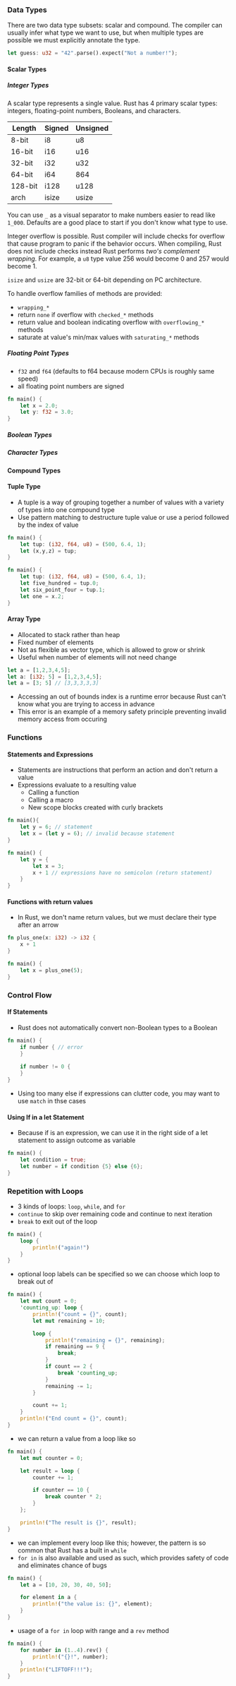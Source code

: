 ### Data Types

There are two data type subsets: scalar and compound. The compiler can usually infer what type we want to use, but when multiple types are possible we must explicitly annotate the type.

```rust
let guess: u32 = "42".parse().expect("Not a number!");
```

#### Scalar Types

##### Integer Types

A scalar type represents a single value. Rust has 4 primary scalar types: integers, floating-point numbers, Booleans, and characters.

| Length  | Signed | Unsigned |
| ------- | ------ | -------- |
| 8-bit   | i8     | u8       |
| 16-bit  | i16    | u16      |
| 32-bit  | i32    | u32      |
| 64-bit  | i64    | 864      |
| 128-bit | i128   | u128     |
| arch    | isize  | usize    | 

You can use `_` as a visual separator to make numbers easier to read like `1_000`. Defaults are a good place to start if you don't know what type to use.

Integer overflow is possible. Rust compiler will include checks for overflow that cause program to panic if the behavior occurs. When compiling, Rust does not include checks instead Rust performs *two's complement wrapping*. For example, a `u8` type value 256 would become 0 and 257 would become 1.

`isize` and `usize` are 32-bit or 64-bit depending on PC architecture. 

To handle overflow families of methods are provided:
- `wrapping_*`
- return `none` if overflow with `checked_*` methods
- return value and boolean indicating overflow with `overflowing_*` methods
- saturate at value's min/max values with `saturating_*` methods

##### Floating Point Types

- `f32` and `f64` (defaults to f64 because modern CPUs is roughly same speed)
- all floating point numbers are signed

```rust
fn main() {
	let x = 2.0;
	let y: f32 = 3.0;
}
```

##### Boolean Types

##### Character Types

#### Compound Types

#### Tuple Type
- A tuple is a way of grouping together a number of values with a variety of types into one compound type
- Use pattern matching to destructure tuple value or use a period followed by the index of value

```rust
fn main() {
	let tup: (i32, f64, u8) = (500, 6.4, 1);
	let (x,y,z) = tup;
}
```

```rust
fn main() {
	let tup: (i32, f64, u8) = (500, 6.4, 1);
	let five_hundred = tup.0;
	let six_point_four = tup.1;
	let one = x.2;
}
```

#### Array Type
- Allocated to stack rather than heap
- Fixed number of elements
- Not as flexible as vector type, which is allowed to grow or shrink
- Useful when number of elements will not need change

```rust
let a = [1,2,3,4,5];
let a: [i32; 5] = [1,2,3,4,5];
let a = [3; 5] // [3,3,3,3,3]
```

- Accessing an out of bounds index is a runtime error because Rust can't know what you are trying to access in advance
- This error is an example of a memory safety principle preventing invalid memory access from occuring 

 ### Functions

#### Statements and Expressions
- Statements are instructions that perform an action and don't return a value
- Expressions evaluate to a resulting value
	- Calling a function
	- Calling a macro
	- New scope blocks created with curly brackets

```rust
fn main(){
	let y = 6; // statement
	let x = (let y = 6); // invalid because statement
}
```

```rust
fn main() {
	let y = {
		let x = 3;
		x + 1 // expressions have no semicolon (return statement)
	}
}
```

#### Functions with return values
- In Rust, we don't name return values, but we must declare their type after an arrow

```rust
fn plus_one(x: i32) -> i32 {
	x + 1
}

fn main() {
	let x = plus_one(5);
}
```

### Control Flow

#### If Statements
- Rust does not automatically convert non-Boolean types to a Boolean

```rust
fn main() {
	if number { // error
	}
	
	if number != 0 {
	}
}
```

- Using too many else if expressions can clutter code, you may want to use `match` in thse cases

#### Using If in a let Statement
- Because if is an expression, we can use it in the right side of a let statement to assign outcome as variable
```rust
fn main() {
	let condition = true;
	let number = if condition {5} else {6};
}
```

### Repetition with Loops
- 3 kinds of loops: `loop`, `while`, and `for`
- `continue` to skip over remaining code and continue to next iteration
- `break` to exit out of the loop
```rust
fn main() {
	loop {
		println!("again!")
	}
}
```
- optional loop labels can be specified so we can choose which loop to break out of
```rust
fn main() {
    let mut count = 0;
    'counting_up: loop {
        println!("count = {}", count);
        let mut remaining = 10;

        loop {
            println!("remaining = {}", remaining);
            if remaining == 9 {
                break;
            }
            if count == 2 {
                break 'counting_up;
            }
            remaining -= 1;
        }

        count += 1;
    }
    println!("End count = {}", count);
}
```
- we can return a value from a loop like so
```rust
fn main() {
    let mut counter = 0;

    let result = loop {
        counter += 1;

        if counter == 10 {
            break counter * 2;
        }
    };

    println!("The result is {}", result);
}
```

- we can implement every loop like this; however, the pattern is so common that Rust has a built in `while` 
- `for in` is also available and used as such, which provides safety of code and eliminates chance of bugs
```rust
fn main() {
    let a = [10, 20, 30, 40, 50];

    for element in a {
        println!("the value is: {}", element);
    }
}
```

- usage of a `for in` loop with range and a `rev` method
```rust
fn main() {
    for number in (1..4).rev() {
        println!("{}!", number);
    }
    println!("LIFTOFF!!!");
}
```
